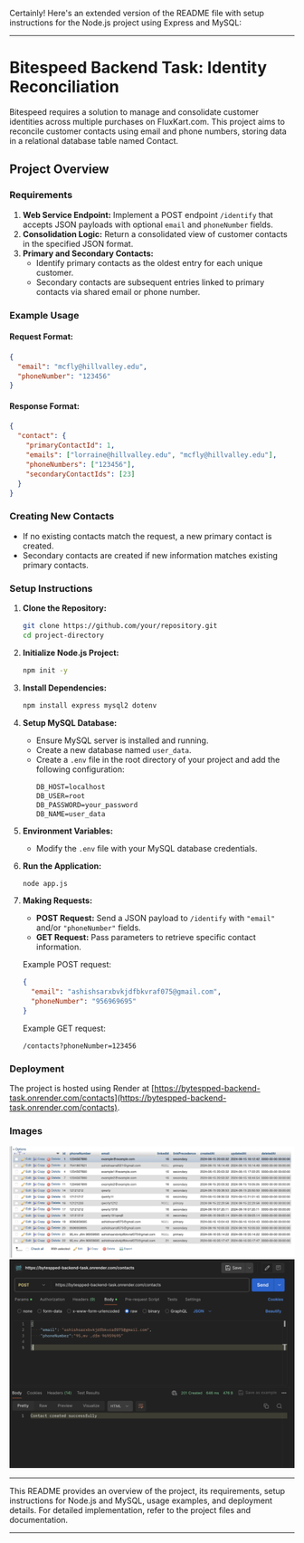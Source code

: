 Certainly! Here's an extended version of the README file with setup instructions for the Node.js project using Express and MySQL:

---

# Bitespeed Backend Task: Identity Reconciliation

Bitespeed requires a solution to manage and consolidate customer identities across multiple purchases on FluxKart.com. This project aims to reconcile customer contacts using email and phone numbers, storing data in a relational database table named Contact.

## Project Overview

### Requirements

1. **Web Service Endpoint:** Implement a POST endpoint `/identify` that accepts JSON payloads with optional `email` and `phoneNumber` fields.
2. **Consolidation Logic:** Return a consolidated view of customer contacts in the specified JSON format.
3. **Primary and Secondary Contacts:**
   - Identify primary contacts as the oldest entry for each unique customer.
   - Secondary contacts are subsequent entries linked to primary contacts via shared email or phone number.

### Example Usage

#### Request Format:
```json
{
  "email": "mcfly@hillvalley.edu",
  "phoneNumber": "123456"
}
```

#### Response Format:
```json
{
  "contact": {
    "primaryContactId": 1,
    "emails": ["lorraine@hillvalley.edu", "mcfly@hillvalley.edu"],
    "phoneNumbers": ["123456"],
    "secondaryContactIds": [23]
  }
}
```

### Creating New Contacts

- If no existing contacts match the request, a new primary contact is created.
- Secondary contacts are created if new information matches existing primary contacts.

### Setup Instructions

1. **Clone the Repository:**
   ```bash
   git clone https://github.com/your/repository.git
   cd project-directory
   ```

2. **Initialize Node.js Project:**
   ```bash
   npm init -y
   ```

3. **Install Dependencies:**
   ```bash
   npm install express mysql2 dotenv
   ```

4. **Setup MySQL Database:**

   - Ensure MySQL server is installed and running.
   - Create a new database named `user_data`.
   - Create a `.env` file in the root directory of your project and add the following configuration:
     ```plaintext
     DB_HOST=localhost
     DB_USER=root
     DB_PASSWORD=your_password
     DB_NAME=user_data
     ```

5. **Environment Variables:**
   - Modify the `.env` file with your MySQL database credentials.

6. **Run the Application:**
   ```bash
   node app.js
   ```

7. **Making Requests:**

   - **POST Request:** Send a JSON payload to `/identify` with `"email"` and/or `"phoneNumber"` fields.
   - **GET Request:** Pass parameters to retrieve specific contact information.

   Example POST request:
   ```json
   {
     "email": "ashishsarxbvkjdfbkvraf075@gmail.com",
     "phoneNumber": "956969695"
   }
   ```

   Example GET request:
   ```
   /contacts?phoneNumber=123456
   ```

### Deployment

The project is hosted using Render at [https://bytespped-backend-task.onrender.com/contacts](https://bytespped-backend-task.onrender.com/contacts).


### Images 

![Data base](images/2.png)
![Postman](images/3.png)

---

This README provides an overview of the project, its requirements, setup instructions for Node.js and MySQL, usage examples, and deployment details. For detailed implementation, refer to the project files and documentation.

--- 

